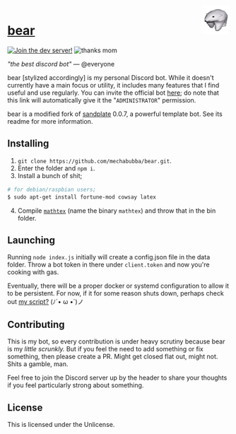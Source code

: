 <img align="right" src="assets/icon_static_small.png">

# <a href="https://mechabubba.github.io/bear/">bear</a>
<a href="https://discord.gg/9gdMpBR6bK">![Join the dev server!](https://img.shields.io/discord/525773944351883304?label=discord)</a> ![thanks mom](https://img.shields.io/badge/shoutouts%20to-my%20mom-ff69b4)

*"the best discord bot"* — @everyone

bear [stylized accordingly] is my personal Discord bot. While it doesn't currently have a main focus or utility, it includes many features that I find useful and use regularly. You can invite the official bot [here](https://discord.com/oauth2/authorize?client_id=435224030459723776&scope=bot&permissions=8); do note that this link will automatically give it the "`ADMINISTRATOR`" permission.

bear is a modified fork of [sandplate](https://github.com/06000208/sandplate) 0.0.7, a powerful template bot. See its readme for more information.

## Installing
1. `git clone https://github.com/mechabubba/bear.git`.
2. Enter the folder and `npm i`.
3. Install a bunch of shit;
```sh
# for debian/raspbian users;
$ sudo apt-get install fortune-mod cowsay latex
```
4. Compile [`mathtex`](https://github.com/mechabubba/mathtex) (name the binary `mathtex`) and throw that in the bin folder.

## Launching
Running `node index.js` initially will create a config.json file in the data folder. Throw a bot token in there under `client.token` and now you're cooking with gas.

Eventually, there will be a proper docker or systemd configuration to allow it to be persistent. For now, if it for some reason shuts down, perhaps check out [my script?](https://gist.github.com/mechabubba/e17397e487951358681103321f499bde) (ﾉ´• ω •`)ノ

## Contributing
This is my bot, so every contribution is under heavy scrutiny because bear is my *little scrunkly.* But if you feel the need to add something or fix something, then please create a PR. Might get closed flat out, might not. Shits a gamble, man.

Feel free to join the Discord server up by the header to share your thoughts if you feel particularly strong about something.

## License
This is licensed under the Unlicense.
